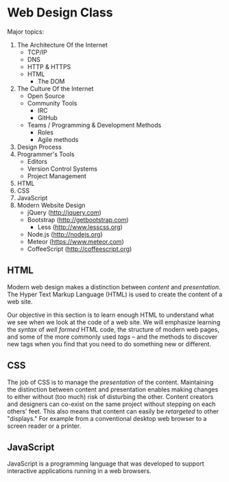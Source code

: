 Web Design Class
================

Major topics:

1. The Architecture Of the Internet
   * TCP/IP
   * DNS
   * HTTP & HTTPS
   * HTML
     - The DOM
2. The Culture Of the Internet
   * Open Source
   * Community Tools
     - IRC
     - GitHub
   * Teams / Programming & Development Methods
     - Roles
     - Agile methods
3. Design Process 
3. Programmer's Tools
   * Editors
   * Version Control Systems
   * Project Management
4. HTML
5. CSS
6. JavaScript
7. Modern Website Design
   * jQuery (http://jquery.com)
   * Bootstrap (http://getbootstrap.com)
     - Less (http://www.lesscss.org)
   * Node.js (http://nodejs.org)
   * Meteor (https://www.meteor.com)
   * CoffeeScript (http://coffeescript.org)

HTML
----

Modern web design makes a distinction between _content_ and _presentation_. The Hyper Text Markup Language (HTML) is used to create the content of a web site.

Our objective in this section is to learn enough HTML to understand what we see when we look at the code of a web site. We will emphasize learning the _syntax_ of _well_ _formed_ HTML code, the structure of modern web pages, and some of the more commonly used _tags_ – and the methods to discover new tags when you find that you need to do something new or different.

CSS
---

The job of CSS is to manage the _presentation_ of the content. Maintaining the distinction between content and presentation enables making changes to either without (too much) risk of disturbing the other. Content creators and designers can co-exist on the same project without stepping on each others' feet. This also means that content can easily be _retargeted_ to other "displays." For example from a conventional desktop web browser to a screen reader or a printer.

JavaScript
----------

JavaScript is a programming language that was developed to support interactive applications running in a web browsers.
